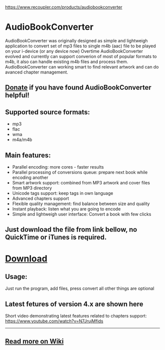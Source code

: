 https://www.recoupler.com/products/audiobookconverter

AudioBookConverter
===============
AudioBookConverter was originally designed as simple and lightweigh application to convert set of mp3 files to single m4b (aac) file to be played on your i-device (or any device now)
Overtime AudioBookConverter evolved and currently can support converion of most of popular formats to m4b, it also can handle existing m4b files and process them. AudioBookConverter can working smart to find relevant artwork and can do avanced chapter management.


<a href="https://paypal.me/pools/c/8l28GKocaS">Donate</a> if you have found AudioBookConverter helpful!
-----


Supported source formats:
-----
* mp3
* flac
* wma
* m4a/m4b

Main features:
-----
* Parallel encoding: more cores - faster results
* Parallel processing of conversions queue: prepare next book while encoding another
* Smart artwork support: combined from MP3 artwork and cover files from MP3 directory
* Unicode tags support: keep tags in own language
* Advanced chapters support
* Flexible quality management: find balance between size and quality
* Instant playback: listen what you are going to encode
* Simple and lightweigh user interface: Convert a book with few clicks

Just download the file from link bellow, no QuickTime or iTunes is required.
----
<a href="https://github.com/yermak/AudioBookConverter/releases/latest">Download</a>
=======

Usage:
-----
Just run the program, add files, press convert all other things are optional


Latest fetures of version 4.x are shown here
-------------
Short video demonstrating latest features related to chapters support: https://www.youtube.com/watch?v=N7JrujMfids 

--------------
<a href="https://github.com/yermak/AudioBookConverter/wiki/Home">Read more on Wiki</a>
--------------

